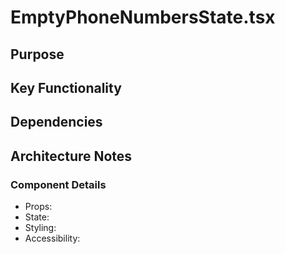 # EmptyPhoneNumbersState.tsx

## Purpose

## Key Functionality

## Dependencies

## Architecture Notes

### Component Details
- Props: 
- State: 
- Styling: 
- Accessibility: 
